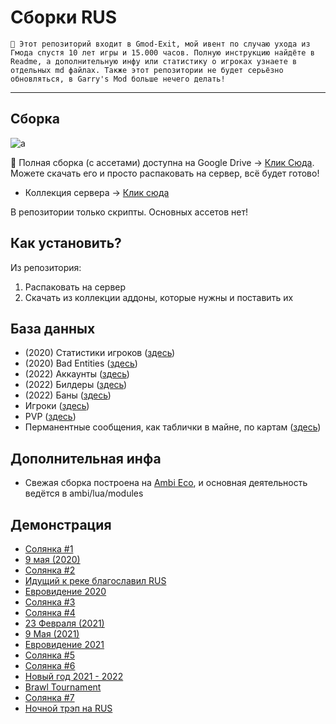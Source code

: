 # Сборки RUS

`🎄 Этот репозиторий входит в Gmod-Exit, мой ивент по случаю ухода из Гмода спустя 10 лет игры и 15.000 часов. Полную инструкцию найдёте в Readme, а дополнительную инфу или статистику о игроках узнаете в отдельных md файлах. Также этот репозитории не будет серьёзно обновляться, в Garry's Mod больше нечего делать!`

---

## Сборка

![a](https://i.imgur.com/7gPcfVq.jpeg)

💙 Полная сборка (с ассетами) доступна на Google Drive -> [Клик Сюда](https://drive.google.com/file/d/1BNWJIXFFnEqIk5-TO8udByMzK2_BuLkH/view?usp=sharing). Можете скачать его и просто распаковать на сервер, всё будет готово! 

* Коллекция сервера -> [Клик сюда](https://steamcommunity.com/workshop/filedetails/?id=2041976090)

В репозитории только скрипты. Основных ассетов нет!

## Как установить?
Из репозитория:
1. Распаковать на сервер
2. Скачать из коллекции аддоны, которые нужны и поставить их

## База данных

* (2020) Статистики игроков  ([здесь](https://github.com/Titanovsky/gmodexit-rus/blob/main/database/rus_2020_07_players.md))
* (2020) Bad Entities ([здесь](https://github.com/Titanovsky/gmodexit-rus/blob/main/database/rus_2020_07_bad_entities.md))
* (2022) Аккаунты ([здесь](https://github.com/Titanovsky/gmodexit-rus/blob/main/database/rus_2022_ambi_accounts.md))
* (2022) Билдеры ([здесь](https://github.com/Titanovsky/gmodexit-rus/blob/main/database/rus_2022_ambi_builders.md))
* (2022) Баны ([здесь](https://github.com/Titanovsky/gmodexit-rus/blob/main/database/rus_2022_bans.md))
* Игроки ([здесь](https://github.com/Titanovsky/gmodexit-rus/blob/main/database/rus_last_players.md))
* PVP ([здесь](https://github.com/Titanovsky/gmodexit-rus/blob/main/database/rus_last_pvp.md))
* Перманентные сообщения, как таблички в майне, по картам ([здесь](https://github.com/Titanovsky/gmodexit-rus/blob/main/database/rus_last_world_messages.md))

## Дополнительная инфа

* Свежая сборка построена на [Ambi Eco](https://github.com/Titanovsky/ambi-eco), и основная деятельность ведётся в ambi/lua/modules

## Демонстрация

* [Солянка #1](https://www.youtube.com/watch?v=a5cAvnvpVMU)
* [9 мая (2020)](https://www.youtube.com/watch?v=F7UHDSQ-T4o)
* [Солянка #2](https://www.youtube.com/watch?v=N-KGrHhI9gc)
* [Идущий к реке благославил RUS](https://www.youtube.com/watch?v=lA942B5mdeE)
* [Евровидение 2020](https://www.youtube.com/watch?v=NF1gzhnbxfQ)
* [Солянка #3](https://www.youtube.com/watch?v=3vXYcogRo64)
* [Солянка #4](https://www.youtube.com/watch?v=5g1BhtFiqDU)
* [23 Февраля (2021)](https://www.youtube.com/watch?v=6iDPaRcbS_g)
* [9 Мая (2021)](https://www.youtube.com/watch?v=QbQzrDbP_c0)
* [Евровидение 2021](https://www.youtube.com/watch?v=NNfcTtisr5Y)
* [Солянка #5](https://www.youtube.com/watch?v=f025mJuuUY4)
* [Солянка #6](https://www.youtube.com/watch?v=b9Ku-wn_0q8)
* [Новый год 2021 - 2022](https://www.youtube.com/watch?v=XByeAmJgrws)
* [Brawl Tournament](https://www.youtube.com/watch?v=RdR3HDpjK2s)
* [Солянка #7](https://www.youtube.com/watch?v=Y4arT5sp6a8)
* [Ночной трэп на RUS](https://www.youtube.com/watch?v=2Jkt91M-uDU)